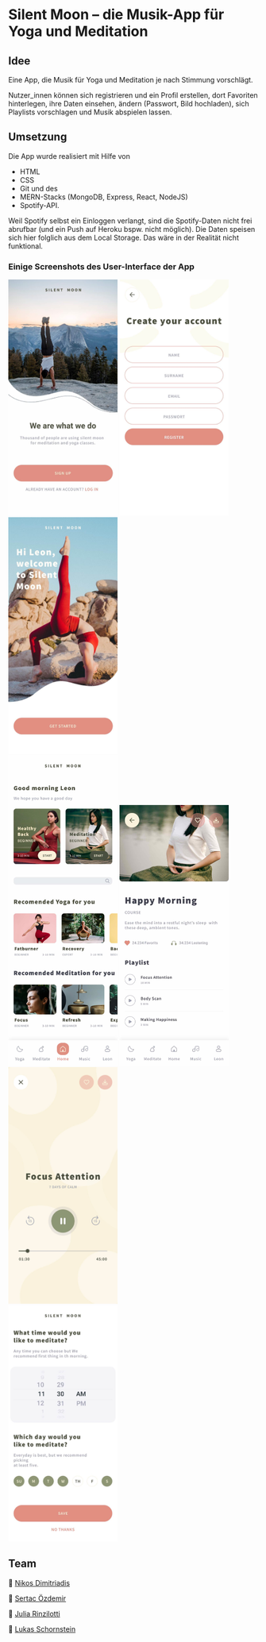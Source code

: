 # Silent Moon – die Musik-App für Yoga und Meditation

## Idee

Eine App, die Musik für Yoga und Meditation je nach Stimmung vorschlägt.

Nutzer_innen können sich registrieren und ein Profil erstellen, dort Favoriten hinterlegen, ihre Daten einsehen, ändern (Passwort, Bild hochladen), sich Playlists vorschlagen und Musik abspielen lassen.


## Umsetzung 

Die App wurde realisiert mit Hilfe von 
- HTML
- CSS
- Git und des 
- MERN-Stacks (MongoDB, Express, React, NodeJS)
- Spotify-API.

Weil Spotify selbst ein Einloggen verlangt, sind die Spotify-Daten nicht frei abrufbar (und ein Push auf Heroku bspw. nicht möglich). Die Daten speisen sich hier folglich aus dem Local Storage. Das wäre in der Realität nicht funktional.

### Einige Screenshots des User-Interface der App

<div float="center">
    <img src="./screenshots/login.jpg" width="220" padding="10px"/>
    <img src="./screenshots/signUp.jpg" width="220" padding="10px" />
    <img src="./screenshots/welcome.jpg" width="220" padding="10px" />
</div>

<div>
    <img src="./screenshots/home.jpg" width="220" padding="10px"/>
    <img src="./screenshots/meditationDetails.jpg" width="220" padding="10px"/>
    <img src="./screenshots/meditationPlayer.jpg" width="220" padding="10px"/>
</div>

<div>
    <img src="./screenshots/reminders.jpg" width="220" padding="10px"/>
</div>


## Team

:peacock: [Nikos Dimitriadis](https://github.com/nikdimitriadis) <br />

:eagle: [Sertac Özdemir](https://github.com/schmelzofen) <br />

:flamingo: [Julia Rinzilotti](https://github.com/JuliaRinzilotti) <br />

:parrot: [Lukas Schornstein](https://github.com/LukasSchornstein) <br />

